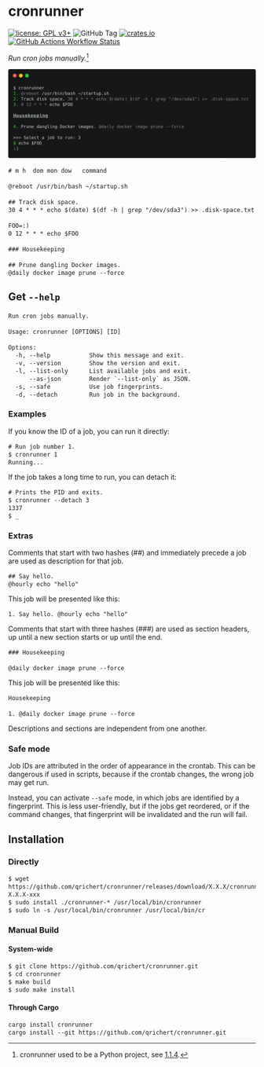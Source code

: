 # cronrunner

[![license: GPL v3+](https://img.shields.io/badge/license-GPLv3+-blue)](https://www.gnu.org/licenses/gpl-3.0)
![GitHub Tag](https://img.shields.io/github/v/tag/qrichert/cronrunner?sort=semver&filter=*.*.*&label=release)
[![crates.io](https://img.shields.io/crates/d/cronrunner?logo=rust&logoColor=white&color=orange)](https://crates.io/crates/cronrunner)
[![GitHub Actions Workflow Status](https://img.shields.io/github/actions/workflow/status/qrichert/cronrunner/run-tests.yml?label=tests)](https://github.com/qrichert/cronrunner/actions)

_Run cron jobs manually._[^1]

<p align="center">
  <img src="./cronrunner.png" alt="cronrunner">
</p>

```crontab
# m h  dom mon dow   command

@reboot /usr/bin/bash ~/startup.sh

## Track disk space.
30 4 * * * echo $(date) $(df -h | grep "/dev/sda3") >> .disk-space.txt

FOO=:)
0 12 * * * echo $FOO

### Housekeeping

## Prune dangling Docker images.
@daily docker image prune --force
```

## Get `--help`

```
Run cron jobs manually.

Usage: cronrunner [OPTIONS] [ID]

Options:
  -h, --help           Show this message and exit.
  -v, --version        Show the version and exit.
  -l, --list-only      List available jobs and exit.
      --as-json        Render `--list-only` as JSON.
  -s, --safe           Use job fingerprints.
  -d, --detach         Run job in the background.
```

### Examples

If you know the ID of a job, you can run it directly:

```console
# Run job number 1.
$ cronrunner 1
Running...
```

If the job takes a long time to run, you can detach it:

```console
# Prints the PID and exits.
$ cronrunner --detach 3
1337
$ _
```

### Extras

Comments that start with two hashes (##) and immediately precede a job
are used as description for that job.

```crontab
## Say hello.
@hourly echo "hello"
```

This job will be presented like this:

```
1. Say hello. @hourly echo "hello"
```

Comments that start with three hashes (###) are used as section headers,
up until a new section starts or up until the end.

```crontab
### Housekeeping

@daily docker image prune --force
```

This job will be presented like this:

```
Housekeeping

1. @daily docker image prune --force
```

Descriptions and sections are independent from one another.

### Safe mode

Job IDs are attributed in the order of appearance in the crontab. This
can be dangerous if used in scripts, because if the crontab changes, the
wrong job may get run.

Instead, you can activate `--safe` mode, in which jobs are identified by
a fingerprint. This is less user-friendly, but if the jobs get
reordered, or if the command changes, that fingerprint will be
invalidated and the run will fail.

## Installation

### Directly

```console
$ wget https://github.com/qrichert/cronrunner/releases/download/X.X.X/cronrunner-X.X.X-xxx
$ sudo install ./cronrunner-* /usr/local/bin/cronrunner
$ sudo ln -s /usr/local/bin/cronrunner /usr/local/bin/cr
```

### Manual Build

#### System-wide

```console
$ git clone https://github.com/qrichert/cronrunner.git
$ cd cronrunner
$ make build
$ sudo make install
```

#### Through Cargo

```shell
cargo install cronrunner
cargo install --git https://github.com/qrichert/cronrunner.git
```

[^1]:
    cronrunner used to be a Python project, see
    [1.1.4](https://github.com/qrichert/cronrunner/tree/1.1.4).
